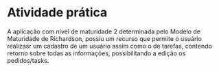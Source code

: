 # Atividade prática

A aplicação com nível de maturidade 2 determinada pelo Modelo de Maturidade de Richardson, possiu um recurso que permite o usuário realizasr um cadastro de um usuário assim como o de tarefas, contendo retorno sobre todas as informações, possibilitando a edição os pedidos/tasks. 
